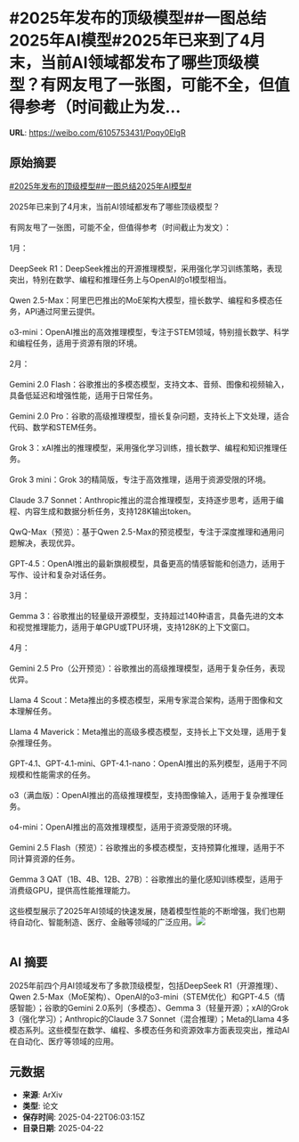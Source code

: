 # #2025年发布的顶级模型##一图总结2025年AI模型#2025年已来到了4月末，当前AI领域都发布了哪些顶级模型？有网友甩了一张图，可能不全，但值得参考（时间截止为发...

**URL**: https://weibo.com/6105753431/Poqy0ElgR

## 原始摘要

<a href="https://m.weibo.cn/search?containerid=231522type%3D1%26t%3D10%26q%3D%232025%E5%B9%B4%E5%8F%91%E5%B8%83%E7%9A%84%E9%A1%B6%E7%BA%A7%E6%A8%A1%E5%9E%8B%23&amp;extparam=%232025%E5%B9%B4%E5%8F%91%E5%B8%83%E7%9A%84%E9%A1%B6%E7%BA%A7%E6%A8%A1%E5%9E%8B%23" data-hide=""><span class="surl-text">#2025年发布的顶级模型#</span></a><a href="https://m.weibo.cn/search?containerid=231522type%3D1%26t%3D10%26q%3D%23%E4%B8%80%E5%9B%BE%E6%80%BB%E7%BB%932025%E5%B9%B4AI%E6%A8%A1%E5%9E%8B%23&amp;extparam=%23%E4%B8%80%E5%9B%BE%E6%80%BB%E7%BB%932025%E5%B9%B4AI%E6%A8%A1%E5%9E%8B%23" data-hide=""><span class="surl-text">#一图总结2025年AI模型#</span></a><br><br>2025年已来到了4月末，当前AI领域都发布了哪些顶级模型？<br><br>有网友甩了一张图，可能不全，但值得参考（时间截止为发文）：<br><br>1月：  <br><br>DeepSeek R1：DeepSeek推出的开源推理模型，采用强化学习训练策略，表现突出，特别在数学、编程和推理任务上与OpenAI的o1模型相当。  <br><br>Qwen 2.5-Max：阿里巴巴推出的MoE架构大模型，擅长数学、编程和多模态任务，API通过阿里云提供。  <br><br>o3-mini：OpenAI推出的高效推理模型，专注于STEM领域，特别擅长数学、科学和编程任务，适用于资源有限的环境。<br><br>2月：  <br><br>Gemini 2.0 Flash：谷歌推出的多模态模型，支持文本、音频、图像和视频输入，具备低延迟和增强性能，适用于日常任务。  <br><br>Gemini 2.0 Pro：谷歌的高级推理模型，擅长复杂问题，支持长上下文处理，适合代码、数学和STEM任务。  <br><br>Grok 3：xAI推出的推理模型，采用强化学习训练，擅长数学、编程和知识推理任务。  <br><br>Grok 3 mini：Grok 3的精简版，专注于高效推理，适用于资源受限的环境。  <br><br>Claude 3.7 Sonnet：Anthropic推出的混合推理模型，支持逐步思考，适用于编程、内容生成和数据分析任务，支持128K输出token。  <br><br>QwQ-Max（预览）：基于Qwen 2.5-Max的预览模型，专注于深度推理和通用问题解决，表现优异。  <br><br>GPT-4.5：OpenAI推出的最新旗舰模型，具备更高的情感智能和创造力，适用于写作、设计和复杂对话任务。<br><br>3月：  <br><br>Gemma 3：谷歌推出的轻量级开源模型，支持超过140种语言，具备先进的文本和视觉推理能力，适用于单GPU或TPU环境，支持128K的上下文窗口。<br><br>4月：  <br><br>Gemini 2.5 Pro（公开预览）：谷歌推出的高级推理模型，适用于复杂任务，表现优异。  <br><br>Llama 4 Scout：Meta推出的多模态模型，采用专家混合架构，适用于图像和文本理解任务。  <br><br>Llama 4 Maverick：Meta推出的高级多模态模型，支持长上下文处理，适用于复杂推理任务。  <br><br>GPT-4.1、GPT-4.1-mini、GPT-4.1-nano：OpenAI推出的系列模型，适用于不同规模和性能需求的任务。  <br><br>o3（满血版）：OpenAI推出的高级推理模型，支持图像输入，适用于复杂推理任务。  <br><br>o4-mini：OpenAI推出的高效推理模型，适用于资源受限的环境。  <br><br>Gemini 2.5 Flash（预览）：谷歌推出的多模态模型，支持预算化推理，适用于不同计算资源的任务。  <br><br>Gemma 3 QAT（1B、4B、12B、27B）：谷歌推出的量化感知训练模型，适用于消费级GPU，提供高性能推理能力。<br><br>这些模型展示了2025年AI领域的快速发展，随着模型性能的不断增强，我们也期待自动化、智能制造、医疗、金融等领域的广泛应用。<img style="" src="https://tvax1.sinaimg.cn/large/006Fd7o3gy1i0pieo2es6j30dh0e1q75.jpg" referrerpolicy="no-referrer"><br><br>

## AI 摘要

2025年前四个月AI领域发布了多款顶级模型，包括DeepSeek R1（开源推理）、Qwen 2.5-Max（MoE架构）、OpenAI的o3-mini（STEM优化）和GPT-4.5（情感智能）；谷歌的Gemini 2.0系列（多模态）、Gemma 3（轻量开源）；xAI的Grok 3（强化学习）；Anthropic的Claude 3.7 Sonnet（混合推理）；Meta的Llama 4多模态系列。这些模型在数学、编程、多模态任务和资源效率方面表现突出，推动AI在自动化、医疗等领域的应用。

## 元数据

- **来源**: ArXiv
- **类型**: 论文
- **保存时间**: 2025-04-22T06:03:15Z
- **目录日期**: 2025-04-22
